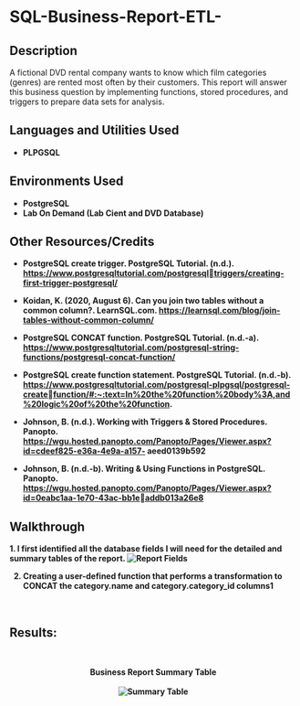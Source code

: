 # SQL-Business-Report-ETL-
<h2>Description</h2>
A fictional DVD rental company wants to know which film categories (genres) are rented most often by their customers. This report will answer this business question 
by implementing functions, stored procedures, and triggers to prepare data sets for analysis. 

<br />

<h2>Languages and Utilities Used</h2>

- <b>PLPGSQL</b> 


<h2>Environments Used </h2>

- <b>PostgreSQL<b>
- <b>Lab On Demand</b> (Lab Cient and DVD Database)

<h2> Other Resources/Credits </h2> </h2>

- PostgreSQL create trigger. PostgreSQL Tutorial. (n.d.). https://www.postgresqltutorial.com/postgresqltriggers/creating-first-trigger-postgresql/

- Koidan, K. (2020, August 6). Can you join two tables without a common column?. LearnSQL.com. 
https://learnsql.com/blog/join-tables-without-common-column/

- PostgreSQL CONCAT function. PostgreSQL Tutorial. (n.d.-a). 
https://www.postgresqltutorial.com/postgresql-string-functions/postgresql-concat-function/

- PostgreSQL create function statement. PostgreSQL Tutorial. (n.d.-b). 
https://www.postgresqltutorial.com/postgresql-plpgsql/postgresql-createfunction/#:~:text=In%20the%20function%20body%3A,and%20logic%20of%20the%20function.

- Johnson, B. (n.d.). Working with Triggers & Stored Procedures. Panopto. 
https://wgu.hosted.panopto.com/Panopto/Pages/Viewer.aspx?id=cdeef825-e36a-4e9a-a157-
aeed0139b592

- Johnson, B. (n.d.-b). Writing & Using Functions in PostgreSQL. Panopto. 
https://wgu.hosted.panopto.com/Panopto/Pages/Viewer.aspx?id=0eabc1aa-1e70-43ac-bb1eaddb013a26e8

<h2>Walkthrough</h2>
1. I first identified all the database fields I will need for the detailed and summary tables of the report.
<img src= "https://i.ibb.co/NWPctwM/table.png" alt="Report Fields"/>

2. Creating a user-defined function that performs a transformation to CONCAT the category.name and category.category_id columns1

<br>

<h2>Results:</h2>
<br>
<p align="center">
<b>Business Report Summary Table</b> <br>
<br>
<img src="https://i.ibb.co/1RJZdWZ/summary.png" alt="Summary Table"/>
<br />
<br />
